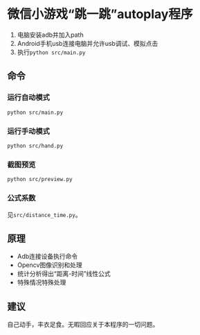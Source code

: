 # 微信小游戏“跳一跳”autoplay程序

1. 电脑安装adb并加入path
1. Android手机usb连接电脑并允许usb调试、模拟点击
1. 执行`python src/main.py`

## 命令

### 运行自动模式

```commandline
python src/main.py
```

### 运行手动模式

```commandline
python src/hand.py
```

### 截图预览

```commandline
python src/preview.py
```

### 公式系数

见`src/distance_time.py`。

## 原理

* Adb连接设备执行命令
* Opencv图像识别和处理
* 统计分析得出“距离-时间”线性公式
* 特殊情况特殊处理

## 建议

自己动手，丰衣足食。无暇回应关于本程序的一切问题。
